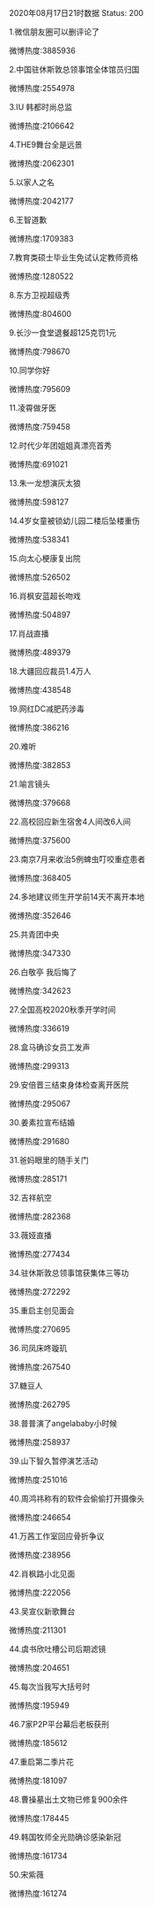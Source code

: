 2020年08月17日21时数据
Status: 200

1.微信朋友圈可以删评论了

微博热度:3885936

2.中国驻休斯敦总领事馆全体馆员归国

微博热度:2554978

3.IU 韩都时尚总监

微博热度:2106642

4.THE9舞台全是远景

微博热度:2062301

5.以家人之名

微博热度:2042177

6.王智道歉

微博热度:1709383

7.教育类硕士毕业生免试认定教师资格

微博热度:1280522

8.东方卫视超级秀

微博热度:804600

9.长沙一食堂退餐超125克罚1元

微博热度:798670

10.同学你好

微博热度:795609

11.凌霄做牙医

微博热度:759458

12.时代少年团姐姐真漂亮首秀

微博热度:691021

13.朱一龙想演灰太狼

微博热度:598127

14.4岁女童被锁幼儿园二楼后坠楼重伤

微博热度:538341

15.向太心梗康复出院

微博热度:526502

16.肖枫安蓝超长吻戏

微博热度:504897

17.肖战直播

微博热度:489379

18.大疆回应裁员1.4万人

微博热度:438548

19.网红DC减肥药涉毒

微博热度:386216

20.难听

微博热度:382853

21.喻言镜头

微博热度:379668

22.高校回应新生宿舍4人间改6人间

微博热度:375600

23.南京7月来收治5例蜱虫叮咬重症患者

微博热度:368405

24.多地建议师生开学前14天不离开本地

微博热度:352646

25.共青团中央

微博热度:347330

26.白敬亭 我后悔了

微博热度:342623

27.全国高校2020秋季开学时间

微博热度:336619

28.盒马确诊女员工发声

微博热度:299313

29.安倍晋三结束身体检查离开医院

微博热度:295067

30.姜素拉宣布结婚

微博热度:291680

31.爸妈眼里的随手关门

微博热度:285171

32.吉祥航空

微博热度:282368

33.薇娅直播

微博热度:277434

34.驻休斯敦总领事馆获集体三等功

微博热度:272292

35.重启主创见面会

微博热度:270695

36.司凤床咚璇玑

微博热度:267540

37.糖豆人

微博热度:262795

38.普普演了angelababy小时候

微博热度:258937

39.山下智久暂停演艺活动

微博热度:251016

40.周鸿祎称有的软件会偷偷打开摄像头

微博热度:246654

41.万茜工作室回应骨折争议

微博热度:238956

42.肖枫路小北见面

微博热度:222056

43.吴宣仪新歌舞台

微博热度:211301

44.虞书欣吐槽公司后期滤镜

微博热度:204651

45.每次当我写大括号时

微博热度:195949

46.7家P2P平台幕后老板获刑

微博热度:185612

47.重启第二季片花

微博热度:181097

48.曹操墓出土文物已修复900余件

微博热度:178445

49.韩国牧师全光勋确诊感染新冠

微博热度:161734

50.宋紫薇

微博热度:161274

